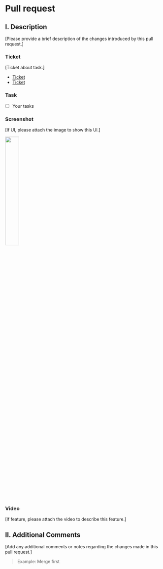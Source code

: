 # Pull request

## I. Description

[Please provide a brief description of the changes introduced by this pull request.]

### Ticket

[Ticket about task.]

- [Ticket](ticket)
- [Ticket](ticket)

### Task

- [ ] Your tasks

### Screenshot

[If UI, please attach the image to show this UI.]

<img src="" width=30% height=30%>

### Video

[If feature, please attach the video to describe this feature.]

## II. Additional Comments

[Add any additional comments or notes regarding the changes made in this pull request.]

> Example: Merge first
